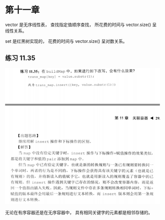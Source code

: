 # 第十一章

vector 是无序线性表， 查找指定值顺序查找， 所花费的时间与 vector.size() 呈线性关系。

set 是红黑树实现的， 花费的时间与 vector.size() 呈对数关系。

## 练习 11.35

![](./Snipaste_2019-04-11_16-32-06.png)

无论在有序容器还是在无序容器中， 具有相同关键字的元素都是相邻存储的。